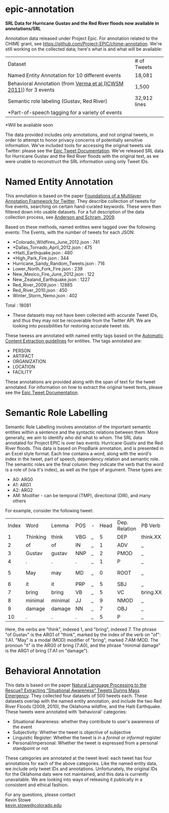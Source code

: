 # epic-annotation
**SRL Data for Hurricane Gustav and the Red River floods now available in annotations/SRL**

Annotation data released under Project Epic. For annotation related to the CHIME grant, see https://github.com/Project-EPIC/chime-annotation. We're still working on the collected data; here's what is and what will be available:

<table>
  <tr><td>Dataset</td><td># of Tweets</td></tr>
  <tr><td>Named Entity Annotation for 10 different events</td><td>18,081</tr>
  <tr><td>Behavioral Annotation (from  <a href="http://www.aaai.org/ocs/index.php/ICWSM/ICWSM11/paper/download/2834/3282">Verma et al (ICWSM 2011)</a>) for 3 events</td><td>1,500</td></tr>
  <tr><td>Semantic role labeling (Gustav, Red River)</td><td>32,912 lines</tr>
  <tr><td>*Part-of-speech tagging for a variety of events</td><td/></tr>
</table>
*Will be available soon<br>

The data provided includes only annotations, and not original tweets, in order to attempt to honor privacy concerns of potentially sensitive information. We've included tools for accessing the original tweets via Twitter: please see the <a href="https://github.com/Project-EPIC/epic-annotation/blob/master/Epic%20Tweet%20Documentation.pdf">Epic Tweet Documentation</a>. We've released SRL data for Hurricane Gustav and the Red River floods with the original text, as we were unable to reconstruct the SRL information using only Tweet IDs.


# Named Entity Annotation
This annotation is based on the paper <a href="http://www.lrec-conf.org/proceedings/lrec2012/pdf/1008_Paper.pdf">Foundations of a Multilayer Annotation Framework for Twitter</a>. They describe collection of tweets for five events, searching on certain hand-curated keywords. These were then filtered down into usable datasets. For a full description of the data collection process, see <a href="https://ieeexplore.ieee.org/document/6032533">Anderson and Schram, 2009</a>.

Based on these methods, named entities were tagged over the following events:
The Events, with the number of tweets for each JSON:
<ul>
  <li>*Colorado_Wildfires_June_2012.json : 741</li>
<li>*Dallas_Tornado_April_2012.json : 475</li>
<li>*Haiti_Earthquake.json : 480</li>
<li>*High_Park_Fire.json : 344</li>
<li>Hurricane_Sandy_Random_Tweets.json : 716</li>
<li>Lower_North_Fork_Fire.json : 239</li>
<li>New_Mexico_Fire_June_2012.json : 122</li>
<li>New_Zealand_Earthquake.json : 1227</li>
<li>Red_River_2009.json : 12885</li>
<li>Red_River_2010.json : 450</li>
<li>Winter_Storm_Nemo.json : 402</li>
</ul>

Total : 18081

* These datasets may not have been collected with accurate Tweet IDs, and thus they may not be recoverable from the Twitter API. We are looking into possibilities for restoring
accurate tweet ids.

These tweess are annotated with named entity tags based on the <a href="https://www.ldc.upenn.edu/sites/www.ldc.upenn.edu/files/english-entities-guidelines-v6.6.pdf">Automatic Content Extraction guidelines</a> for entities. The tags annotated are:

<ul>
  <li>PERSON</li>
  <li>ARTIFACT</li>
  <li>ORGANIZATION</li>
  <li>LOCATION</li>
  <li>FACILITY</li>
</ul>
 These annotations are provided along with the span of text for the tweet annotated. For information on how to extract the original tweet texts, please see the <a href="https://github.com/Project-EPIC/epic-annotation/blob/master/Epic%20Tweet%20Documentation.pdf">Epic Tweet Documentation</a>.

# Semantic Role Labelling

Semantic Role Labelling involves annotation of the important semantic entities within a sentence and the syntactic relations between them. More generally, we aim to identify who did what to whom. The SRL data annotated for Project EPIC is over two events: Hurricane Gustiv and the Red River floods. This data is based on PropBank annotation, and is presented in an Excel style format. Each line contains a word, along with the word's index in the tweet, part of speech, dependency relation and semantic role. The semantic roles are the final column: they indicate the verb that the word is a role of (via it's index), as well as the type of argument. These types are:

<ul>
  <li>A0: ARG0</li>
  <li>A1: ARG1</li>
  <li>A2: ARG2</li>
  <li>AM: Modifier - can be temporal (TMP), directional (DIR), and many others</li>
</ul>

For example, consider the following tweet:<br/>

<table>
  <tr><td>Index</td><td>Word</td><td>Lemma</td><td>POS</td><td>-</td><td>Head</td><td>Dep. Relation</td><td>PB Verb</td><td>Semantic Role</td></tr>
<tr><td>1</td><td>Thinking</td><td>think</td><td>VBG</td><td>_</td><td>5</td><td>DEP</td><td>think.XX</td><td>_</td></tr>
<tr><td>2</td><td>of</td><td>of</td><td>IN</td><td>_</td><td>1</td><td>ADV</td><td>_</td><td>1:A1</td></tr>
<tr><td>3</td><td>Gustav</td><td>gustav</td><td>NNP</td><td>_</td><td>2</td><td>PMOD</td><td>_</td><td>_</td></tr>
  <tr><td>4</td><td>.</td><td>.</td><td>.</td><td>_</td><td>1</td><td>P</td><td>_</td><td>_</td></tr>
<tr><td>5</td><td>May</td><td>may</td><td>MD</td><td>_</td><td>0</td><td>ROOT</td><td>_</td><td>7:AM-MOD</td></tr>
<tr><td>6</td><td>it</td><td>it</td><td>PRP</td><td>_</td><td>5</td><td>SBJ</td><td>_</td><td>7:A0</td></tr>
<tr><td>7</td><td>bring</td><td>bring</td><td>VB</td><td>_</td><td>5</td><td>VC</td><td>bring.XX</td><td>_</td></tr>
<tr><td>8</td><td>minimal</td><td>minimal</td><td>JJ</td><td>_</td><td>9</td><td>NMOD</td><td>_</td><td>_</td></tr>
<tr><td>9</td><td>damage</td><td>damage</td><td>NN</td><td>_</td><td>7</td><td>OBJ</td><td>_</td><td>7:A1</td></tr>
  <tr><td>10</td><td>.</td><td>.</td><td>.</td><td>_</td><td>5</td><td>P</td><td>_</td><td>_</td></tr>
  </table>

Here, the verbs are "think", indexed 1, and "bring", indexed 7. The phrase "of Gustav" is the ARG1 of "think", marked by the index of the verb on "of": 1:A1. "May" is a modal (MOD) modifier of "bring", marked 7:AM-MOD. The pronoun "it" is the ARG0 of bring (7:A0), and the phrase "minimal damage" is the ARG1 of bring (7:A1 on "damage").



# Behavioral Annotation
This data is based on the paper <a href="https://pdfs.semanticscholar.org/7867/159013a9c10661fbfe8619a9c1cc76c3012c.pdf">Natural Language Processing to the Rescue? Extracting “Situational Awareness” Tweets During Mass Emergency</a>. They collected four datasets of 500 tweets each. These datasets overlap with the named entity annotation, and include the two Red River Floods (2009, 2010), the Oklahoma wildfire, and the Haiti Earthquake. These tweets were annotated with 'behavioral' categories:

<ul>
  <li>Situational Awareness: whether they contribute to user's awareness of the event </li>
  <li>Subjectivity: Whether the tweet is objective of subjective</li>
  <li>Linguistic Register: Whether the tweet is in a <em>formal</em> or <em>informal</em> register</li>
  <li>Personal/impersonal: Whether the tweet is expressed from a personal standpoint or not</li>
</ul>

These categories are annotated at the tweet level: each tweet has four annotations for each of the above categories. Like the named entity data, we include only tweet IDs and annotations. Unfortunately, the original IDs for the Oklahoma dats were not maintained, and this data is currently unavailable. We are looking into ways of releasing it publically in a consistent and ethical fashion.


For any questions, please contact<br>
Kevin Stowe<br>
kevin.stowe@colorado.edu<br>
